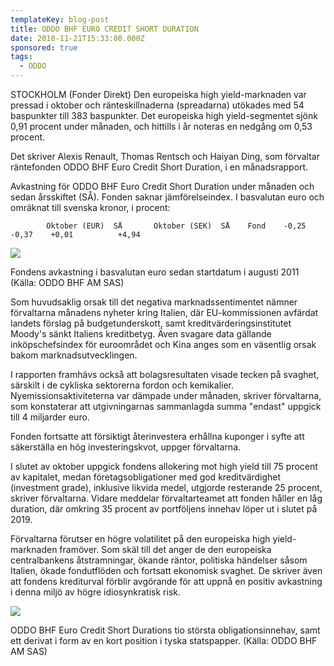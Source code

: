 ```yaml
---
templateKey: blog-post
title: ODDO BHF EURO CREDIT SHORT DURATION
date: 2018-11-21T15:33:00.000Z
sponsored: true
tags:
  - ODDO
---
```

STOCKHOLM (Fonder Direkt) Den europeiska high yield-marknaden var pressad i oktober och ränteskillnaderna (spreadarna) utökades med 54 baspunkter till 383 baspunkter. Det europeiska high yield-segmentet sjönk 0,91 procent under månaden, och hittills i år noteras en nedgång om 0,53 procent.

Det skriver Alexis Renault, Thomas Rentsch och Haiyan Ding, som förvaltar räntefonden ODDO BHF Euro Credit Short Duration, i en månadsrapport.

Avkastning för ODDO BHF Euro Credit Short Duration under månaden och sedan årsskiftet (SÅ). Fonden saknar jämförelseindex. I basvalutan euro och omräknat till svenska kronor, i procent:

```
        Oktober (EUR)  SÅ       Oktober (SEK)  SÅ    Fond    -0,25          -0,37    +0,01          +4,94             
```

![](/img/563720401.png)

<span class="image-caption">Fondens avkastning i basvalutan euro sedan startdatum i augusti 2011 (Källa: ODDO BHF AM SAS)</span>

Som huvudsaklig orsak till det negativa marknadssentimentet nämner förvaltarna månadens nyheter kring Italien, där EU-kommissionen avfärdat landets förslag på budgetunderskott, samt kreditvärderingsinstitutet Moody's sänkt Italiens kreditbetyg. Även svagare data gällande inköpschefsindex för euroområdet och Kina anges som en väsentlig orsak bakom marknadsutvecklingen.

I rapporten framhävs också att bolagsresultaten visade tecken på svaghet, särskilt i de cykliska sektorerna fordon och kemikalier. Nyemissionsaktiviteterna var dämpade under månaden, skriver förvaltarna, som konstaterar att utgivningarnas sammanlagda summa "endast" uppgick till 4 miljarder euro.

Fonden fortsatte att försiktigt återinvestera erhållna kuponger i syfte att säkerställa en hög investeringskvot, uppger förvaltarna.

I slutet av oktober uppgick fondens allokering mot high yield till 75 procent av kapitalet, medan företagsobligationer med god kreditvärdighet (investment grade), inklusive likvida medel, utgjorde resterande 25 procent, skriver förvaltarna. Vidare meddelar förvaltarteamet att fonden håller en låg duration, där omkring 35 procent av portföljens innehav löper ut i slutet på 2019.

Förvaltarna förutser en högre volatilitet på den europeiska high yield-marknaden framöver. Som skäl till det anger de den europeiska centralbankens åtstramningar, ökande räntor, politiska händelser såsom Italien, ökade fondutflöden och fortsatt ekonomisk svaghet. De skriver även att fondens krediturval förblir avgörande för att uppnå en positiv avkastning i denna miljö av högre idiosynkratisk risk.

![](/img/563720402.png)

<span class="image-caption">ODDO BHF Euro Credit Short Durations tio största obligationsinnehav, samt ett derivat i form av en kort position i tyska statspapper. (Källa: ODDO BHF AM SAS)</span>
